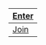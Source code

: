 |[Enter](https://dtr1567.github.io/Games/ImageEditor.html)|
|----|
|[Join](https://dtr1567.github.io/Games)|
